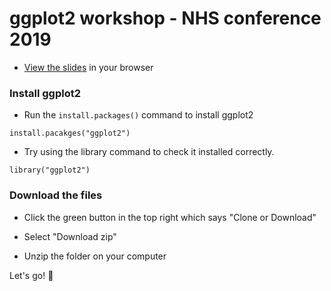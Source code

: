 # ggplot2 workshop - NHS conference 2019

* [View the slides](https://jumpingrivers.github.io/nhs-ggplot2/slides.html) in your browser

### Install ggplot2

* Run the `install.packages()` command to install ggplot2

```
install.pacakges("ggplot2")
```

* Try using the library command to check it installed correctly.

```
library("ggplot2")
```

### Download the files

* Click the green button in the top right which says "Clone or Download"

* Select "Download zip"

* Unzip the folder on your computer

Let's go! :rocket:
